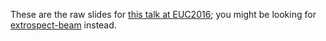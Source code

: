 These are the raw slides for [this talk at EUC2016]; you might be looking
for [extrospect-beam] instead.

[extrospect-beam]: https://github.com/tokenrove/extrospect-beam
[this talk at EUC2016]: http://www.erlang-factory.com/euc2016/julian-squires
